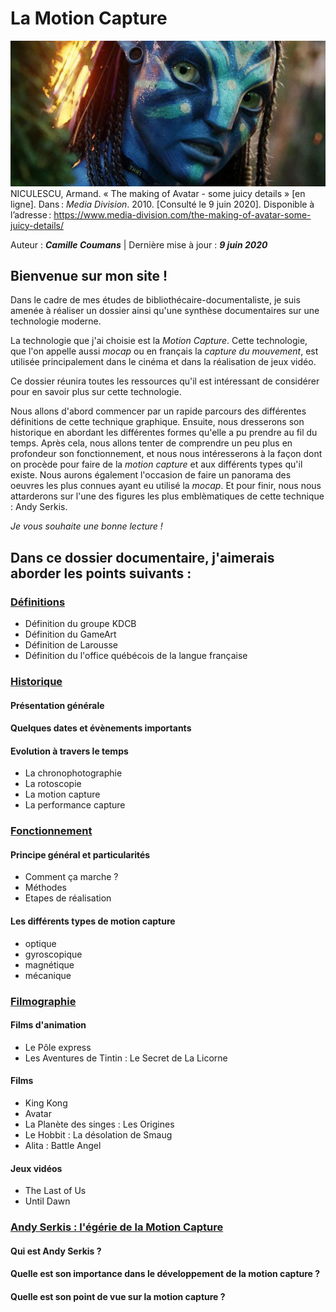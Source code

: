 
# La Motion Capture

[<img src="Images/arton50811.jpg" alt="Gros plan sur Neytiri, héroïne du film Avatar" width="900"/>](https://www.media-division.com/the-making-of-avatar-some-juicy-details/)
NICULESCU, Armand. « The making of Avatar - some juicy details » [en ligne]. Dans : *Media Division*. 2010. [Consulté le 9 juin 2020]. Disponible à l’adresse : https://www.media-division.com/the-making-of-avatar-some-juicy-details/

Auteur : **_Camille Coumans_** | Dernière mise à jour : **_9 juin 2020_**

## Bienvenue sur mon site !

Dans le cadre de mes études de bibliothécaire-documentaliste, je suis amenée à réaliser un dossier ainsi qu'une synthèse documentaires sur une technologie moderne.

La technologie que j'ai choisie est la _Motion Capture_. Cette technologie, que l'on appelle aussi _mocap_ ou en français la _capture du mouvement_, est utilisée principalement dans le cinéma et dans la réalisation de jeux vidéo.

Ce dossier réunira toutes les ressources qu'il est intéressant de considérer pour en savoir plus sur cette technologie. 

Nous allons d'abord commencer par un rapide parcours des différentes définitions de cette technique graphique. Ensuite, nous dresserons son historique en abordant les différentes formes qu'elle a pu prendre au fil du temps. Après cela, nous allons tenter de comprendre un peu plus en profondeur son fonctionnement, et nous nous intéresserons à la façon dont on procède pour faire de la _motion capture_ et aux différents types qu'il existe. Nous aurons également l'occasion de faire un panorama des oeuvres les plus connues ayant eu utilisé la _mocap_. Et pour finir, nous nous attarderons sur l'une des figures les plus emblèmatiques de cette technique : Andy Serkis.

_Je vous souhaite une bonne lecture !_

## Dans ce dossier documentaire, j'aimerais aborder les points suivants :

### [Définitions](definitions.md)
- Définition du groupe KDCB
- Définition du GameArt
- Définition de Larousse
- Définition du l'office québécois de la langue française

### [Historique](histoire.md)
#### Présentation générale
#### Quelques dates et évènements importants
#### Evolution à travers le temps
- La chronophotographie
- La rotoscopie
- La motion capture
- La performance capture

### [Fonctionnement](fonctionnement.md)
#### Principe général et particularités
- Comment ça marche ?
- Méthodes
- Etapes de réalisation

#### Les différents types de motion capture
- optique
- gyroscopique
- magnétique
- mécanique

### [Filmographie](filmsjeuxvideo.md)
#### Films d'animation
- Le Pôle express
- Les Aventures de Tintin : Le Secret de La Licorne
#### Films 
- King Kong
- Avatar
- La Planète des singes : Les Origines
- Le Hobbit : La désolation de Smaug 
- Alita : Battle Angel
#### Jeux vidéos
- The Last of Us
- Until Dawn

### [Andy Serkis : l'égérie de la Motion Capture](andyserkis.md)
#### Qui est Andy Serkis ?
#### Quelle est son importance dans le développement de la motion capture ?
#### Quelle est son point de vue sur la motion capture ?


